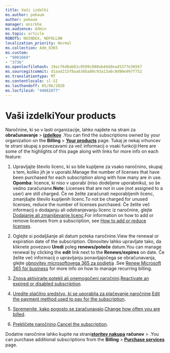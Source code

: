 ```yaml
---
title: Vaši izdelki
ms.author: pebaum
author: pebaum
manager: mnirkhe
ms.audience: Admin
ms.topic: article
ROBOTS: NOINDEX, NOFOLLOW
localization_priority: Normal
ms.collection: Adm_O365
ms.custom:
- "9001669"
- "3736"
ms.openlocfilehash: 19acf6d8ab01c0599c088eb44ddea45377e36567
ms.sourcegitcommit: d1aad215f8aa636ba89c93a13a0c9d90e997f752
ms.translationtype: MT
ms.contentlocale: sl-SI
ms.lasthandoff: 05/06/2020
ms.locfileid: "44062877"
---
```

# <a name="your-products"></a><span data-ttu-id="5a744-102">Vaši izdelki</span><span class="sxs-lookup"><span data-stu-id="5a744-102">Your products</span></span>

<span data-ttu-id="5a744-103">Naročnine, ki so v lasti organizacije, lahko najdete na strani za **obračunavanje** > **[izdelkov](https://go.microsoft.com/fwlink/p/?linkid=842054)** .</span><span class="sxs-lookup"><span data-stu-id="5a744-103">You can find the subscriptions owned by your organization on the **Billing** > **[Your products](https://go.microsoft.com/fwlink/p/?linkid=842054)** page.</span></span> <span data-ttu-id="5a744-104">Tukaj je nekaj vrhuncev te strani skupaj s povezavami za več informacij o vsaki funkciji:</span><span class="sxs-lookup"><span data-stu-id="5a744-104">Here are some of the highlights of this page along with links for more info on each feature:</span></span>

1. <span data-ttu-id="5a744-105">Upravljajte število licenc, ki so bile kupljene za vsako naročnino, skupaj s tem, koliko jih je v uporabi.</span><span class="sxs-lookup"><span data-stu-id="5a744-105">Manage the number of licenses that have been purchased for each subscription along with how many are in use.</span></span>  <span data-ttu-id="5a744-106">**Opomba**: licence, ki niso v uporabi (niso dodeljene uporabniku), so še vedno zaračunane.</span><span class="sxs-lookup"><span data-stu-id="5a744-106">**Note**: Licenses that are not in use (not assigned to a user) are still charged.</span></span>  <span data-ttu-id="5a744-107">Če ne želite zaračunati neporabljenih licenc, zmanjšajte število kupljenih licenc.</span><span class="sxs-lookup"><span data-stu-id="5a744-107">To not be charged for unused licenses, reduce the number of licenses purchased.</span></span> <span data-ttu-id="5a744-108">Če želite več informacij o dodajanju ali odstranjevanju licenc iz naročnine, glejte [Dodajanje ali zmanjševanje licenc](https://docs.microsoft.com/alchemyinsights/how-to-add-or-reduce-licenses).</span><span class="sxs-lookup"><span data-stu-id="5a744-108">For information on how to add or remove licenses from a subscription, see [How to add or reduce licenses](https://docs.microsoft.com/alchemyinsights/how-to-add-or-reduce-licenses).</span></span>

2. <span data-ttu-id="5a744-109">Oglejte si podaljšanje ali datum poteka naročnine.</span><span class="sxs-lookup"><span data-stu-id="5a744-109">View the renewal or expiration date of the subscription.</span></span>  <span data-ttu-id="5a744-110">Obnovitev lahko upravljate tako, da kliknete povezavo **Uredi** poleg **renews/poteče** datum.</span><span class="sxs-lookup"><span data-stu-id="5a744-110">You can manage renewal by clicking the **edit** link next to the **Renews/expires** on date.</span></span>  <span data-ttu-id="5a744-111">Če želite več informacij o upravljanju ponavljajočega se obračunavanja, glejte [obnovitev microsoftovega 365 za podjetja](https://go.microsoft.com/fwlink/?linkid=2119216) .</span><span class="sxs-lookup"><span data-stu-id="5a744-111">See [Renew Microsoft 365 for business](https://go.microsoft.com/fwlink/?linkid=2119216) for more info on how to manage recurring billing.</span></span>

3. <span data-ttu-id="5a744-112">[Znova aktivirajte potekli ali onemogočeni naročnini](https://go.microsoft.com/fwlink/?linkid=2117519).</span><span class="sxs-lookup"><span data-stu-id="5a744-112">[Reactivate an expired or disabled subscription](https://go.microsoft.com/fwlink/?linkid=2117519).</span></span>

4. <span data-ttu-id="5a744-113">[Uredite plačilno sredstvo, ki se uporablja za plačevanje naročnine](https://go.microsoft.com/fwlink/?linkid=2117167).</span><span class="sxs-lookup"><span data-stu-id="5a744-113">[Edit the payment method used to pay for the subscription](https://go.microsoft.com/fwlink/?linkid=2117167).</span></span>

5. <span data-ttu-id="5a744-114">[Spremenite, kako pogosto se zaračunavajo](https://go.microsoft.com/fwlink/?linkid=2119112).</span><span class="sxs-lookup"><span data-stu-id="5a744-114">[Change how often you are billed](https://go.microsoft.com/fwlink/?linkid=2119112).</span></span>

6. <span data-ttu-id="5a744-115">[Prekličete naročnino](https://go.microsoft.com/fwlink/?linkid=2119113).</span><span class="sxs-lookup"><span data-stu-id="5a744-115">[Cancel the subscription](https://go.microsoft.com/fwlink/?linkid=2119113).</span></span>

<span data-ttu-id="5a744-116">Dodatne naročnine lahko kupite na strani[**storitev nakupa**](https://go.microsoft.com/fwlink/p/?linkid=868433) **računov** > .</span><span class="sxs-lookup"><span data-stu-id="5a744-116">You can purchase additional subscriptions from the **Billing** > [**Purchase services**](https://go.microsoft.com/fwlink/p/?linkid=868433) page.</span></span>
